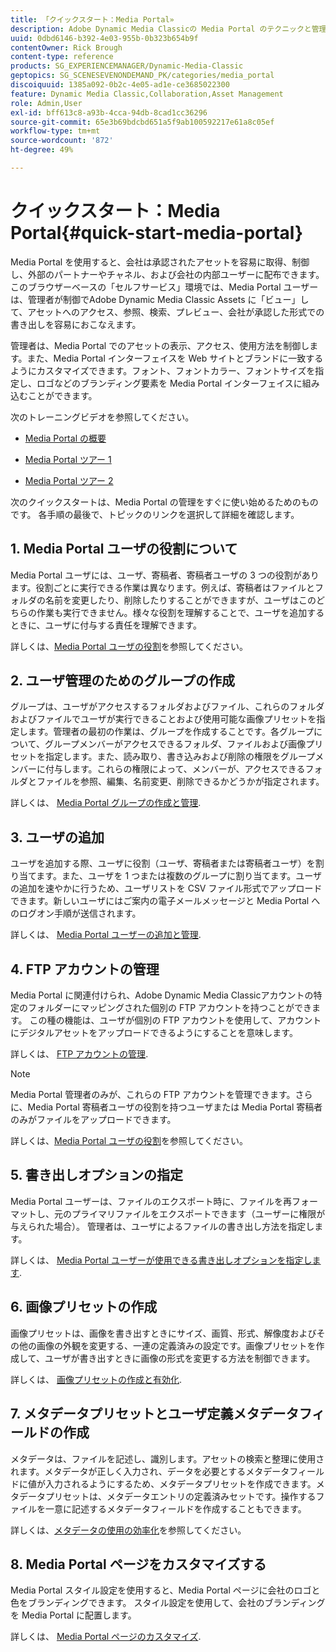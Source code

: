 ```yaml
---
title: 「クイックスタート：Media Portal»
description: Adobe Dynamic Media Classicの Media Portal のテクニックと管理をすばやく習得して実行できるようにする、概要とクイックスタート。
uuid: 0dbd6146-b392-4e03-955b-0b323b654b9f
contentOwner: Rick Brough
content-type: reference
products: SG_EXPERIENCEMANAGER/Dynamic-Media-Classic
geptopics: SG_SCENESEVENONDEMAND_PK/categories/media_portal
discoiquuid: 1385a092-0b2c-4e05-ad1e-ce3685022300
feature: Dynamic Media Classic,Collaboration,Asset Management
role: Admin,User
exl-id: bff613c8-a93b-4cca-94db-8cad1cc36296
source-git-commit: 65e3b69bdcbd651a5f9ab100592217e61a8c05ef
workflow-type: tm+mt
source-wordcount: '872'
ht-degree: 49%

---
```


# クイックスタート：Media Portal{#quick-start-media-portal}

Media Portal を使用すると、会社は承認されたアセットを容易に取得、制御し、外部のパートナーやチャネル、および会社の内部ユーザーに配布できます。 このブラウザーベースの「セルフサービス」環境では、Media Portal ユーザーは、管理者が制御でAdobe Dynamic Media Classic Assets に「ビュー」して、アセットへのアクセス、参照、検索、プレビュー、会社が承認した形式での書き出しを容易におこなえます。

管理者は、Media Portal でのアセットの表示、アクセス、使用方法を制御します。また、Media Portal インターフェイスを Web サイトとブランドに一致するようにカスタマイズできます。フォント、フォントカラー、フォントサイズを指定し、ロゴなどのブランディング要素を Media Portal インターフェイスに組み込むことができます。

次のトレーニングビデオを参照してください。

* [Media Portal の概要](https://s7d5.scene7.com/s7viewers/html5/VideoViewer.html?videoserverurl=https://s7d5.scene7.com/is/content/&amp;emailurl=https://s7d5.scene7.com/s7/emailFriend&amp;serverUrl=https://s7d5.scene7.com/is/image/&amp;config=Scene7SharedAssets/Universal_HTML5_Video&amp;contenturl=https://s7d5.scene7.com/skins/&amp;asset=S7tutorials/544_mp_overview1_converted%20renamed_Done-AVS)

* [Media Portal ツアー 1](https://s7d5.scene7.com/s7viewers/html5/VideoViewer.html?videoserverurl=https://s7d5.scene7.com/is/content/&amp;emailurl=https://s7d5.scene7.com/s7/emailFriend&amp;serverUrl=https://s7d5.scene7.com/is/image/&amp;config=Scene7SharedAssets/Universal_HTML5_Video&amp;contenturl=https://s7d5.scene7.com/skins/&amp;asset=S7tutorials/545_mp_tour1_user_converted%20renamed_Done-AVS)

* [Media Portal ツアー 2](https://s7d5.scene7.com/s7viewers/html5/VideoViewer.html?videoserverurl=https://s7d5.scene7.com/is/content/&amp;emailurl=https://s7d5.scene7.com/s7/emailFriend&amp;serverUrl=https://s7d5.scene7.com/is/image/&amp;config=Scene7SharedAssets/Universal_HTML5_Video&amp;contenturl=https://s7d5.scene7.com/skins/&amp;asset=S7tutorials/546_mp_tour2_admin_converted%20renamed_Done-AVS)

次のクイックスタートは、Media Portal の管理をすぐに使い始めるためのものです。 各手順の最後で、トピックのリンクを選択して詳細を確認します。

## 1. Media Portal ユーザの役割について

Media Portal ユーザには、ユーザ、寄稿者、寄稿者ユーザの 3 つの役割があります。役割ごとに実行できる作業は異なります。例えば、寄稿者はファイルとフォルダの名前を変更したり、削除したりすることができますが、ユーザはこのどちらの作業も実行できません。様々な役割を理解することで、ユーザを追加するときに、ユーザに付与する責任を理解できます。

詳しくは、[Media Portal ユーザの役割](media-portal-user-roles.md#media_portal_user_roles)を参照してください。

## 2. ユーザ管理のためのグループの作成

グループは、ユーザがアクセスするフォルダおよびファイル、これらのフォルダおよびファイルでユーザが実行できることおよび使用可能な画像プリセットを指定します。管理者の最初の作業は、グループを作成することです。各グループについて、グループメンバーがアクセスできるフォルダ、ファイルおよび画像プリセットを指定します。また、読み取り、書き込みおよび削除の権限をグループメンバーに付与します。これらの権限によって、メンバーが、アクセスできるフォルダとファイルを参照、編集、名前変更、削除できるかどうかが指定されます。

詳しくは、 [Media Portal グループの作成と管理](creating-media-portal-groups.md#creating_and_managing_media_portal_groups).

## 3. ユーザの追加

ユーザを追加する際、ユーザに役割（ユーザ、寄稿者または寄稿者ユーザ）を割り当てます。また、ユーザを 1 つまたは複数のグループに割り当てます。ユーザの追加を速やかに行うため、ユーザリストを CSV ファイル形式でアップロードできます。新しいユーザにはご案内の電子メールメッセージと Media Portal へのログオン手順が送信されます。

詳しくは、 [Media Portal ユーザーの追加と管理](adding-media-portal-users.md#adding_and_managing_media_portal_users).

## 4. FTP アカウントの管理

Media Portal に関連付けられ、Adobe Dynamic Media Classicアカウントの特定のフォルダーにマッピングされた個別の FTP アカウントを持つことができます。 この種の機能は、ユーザが個別の FTP アカウントを使用して、アカウントにデジタルアセットをアップロードできるようにすることを意味します。

詳しくは、 [FTP アカウントの管理](ftp-accounts.md#managing_ftp_accounts).

>[!NOTE]
>
>Media Portal 管理者のみが、これらの FTP アカウントを管理できます。さらに、Media Portal 寄稿者ユーザの役割を持つユーザまたは Media Portal 寄稿者のみがファイルをアップロードできます。

詳しくは、[Media Portal ユーザの役割](media-portal-user-roles.md#media_portal_user_roles)を参照してください。

## 5. 書き出しオプションの指定

Media Portal ユーザーは、ファイルのエクスポート時に、ファイルを再フォーマットし、元のプライマリファイルをエクスポートできます（ユーザーに権限が与えられた場合）。 管理者は、ユーザによるファイルの書き出し方法を指定します。

詳しくは、 [Media Portal ユーザーが使用できる書き出しオプションを指定します](specifying-export-options-available-media.md#specifying_export_options_available_to_media_portal_users).

## 6. 画像プリセットの作成

画像プリセットは、画像を書き出すときにサイズ、画質、形式、解像度およびその他の画像の外観を変更する、一連の定義済みの設定です。画像プリセットを作成して、ユーザが書き出すときに画像の形式を変更する方法を制御できます。

詳しくは、 [画像プリセットの作成と有効化](creating-enabling-image-presets.md#creating_and_enabling_image_presets).

## 7. メタデータプリセットとユーザ定義メタデータフィールドの作成

メタデータは、ファイルを記述し、識別します。アセットの検索と整理に使用されます。メタデータが正しく入力され、データを必要とするメタデータフィールドに値が入力されるようにするため、メタデータプリセットを作成できます。メタデータプリセットは、メタデータエントリの定義済みセットです。操作するファイルを一意に記述するメタデータフィールドを作成することもできます。

詳しくは、[メタデータの使用の効率化](making-efficient-metadata.md#making_more_efficient_use_of_metadata)を参照してください。

## 8. Media Portal ページをカスタマイズする

Media Portal スタイル設定を使用すると、Media Portal ページに会社のロゴと色をブランディングできます。 スタイル設定を使用して、会社のブランディングを Media Portal に配置します。

詳しくは、 [Media Portal ページのカスタマイズ](customizing-media-portal-screen.md#customizing_the_media_portal_screen).
